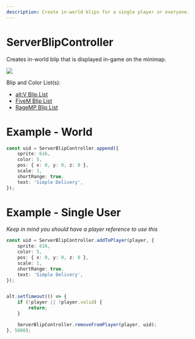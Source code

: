 ```yaml
---
description: Create in-world blips for a single player or everyone.
---
```


# ServerBlipController

Creates in-world blip that is displayed in-game on the minimap.

![](https://i.imgur.com/mDyR1r1.png)

Blip and Color List(s): 

- [alt:V Blip List](https://wiki.altv.mp/wiki/GTA:Blips)
- [FiveM Blip List](https://docs.fivem.net/docs/game-references/blips/)
- [RageMP Blip List](https://wiki.rage.mp/index.php?title=Blips)

# Example - World

```typescript
const uid = ServerBlipController.append({
    sprite: 616,
    color: 5,
    pos: { x: 0, y: 0, z: 0 },
    scale: 1,
    shortRange: true,
    text: 'Simple Delivery',
});
```

# Example - Single User

_Keep in mind you should have a player reference to use this_

```ts
const uid = ServerBlipController.addToPlayer(player, {
    sprite: 616,
    color: 5,
    pos: { x: 0, y: 0, z: 0 },
    scale: 1,
    shortRange: true,
    text: 'Simple Delivery',
});


alt.setTimeout(() => {
    if (!player || !player.valid) {
        return;
    }

    ServerBlipController.removeFromPlayer(player, uid);
}, 5000);
```